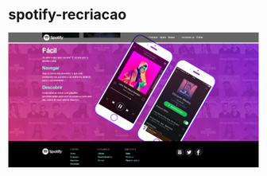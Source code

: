 # spotify-recriacao

<img src="spot.png" min-width="100px" max-width="100px" width="850px" align="center" >
